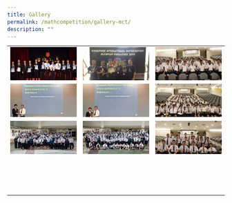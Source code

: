 ```yaml
---
title: Gallery
permalink: /mathcompetition/gallery-mct/
description: ""
---
```

|   |   |   |
|---|---|---|
| <a href="/images/Mathematics%20Competition%20Team/Gallery-20151103-AMT-1200x600_c.jpg"> <img src="/images/Mathematics%20Competition%20Team/Gallery-20151103-AMT-1200x600_c.jpg"></a>  |  <a href="/images/Mathematics%20Competition%20Team/Gallery-20150816-SIMOC-1200x600_c.jpeg"> <img src="/images/Mathematics%20Competition%20Team/Gallery-20150816-SIMOC-1200x600_c.jpeg"></a> | <a href="/images/Mathematics%20Competition%20Team/Gallery-20150710-SMSEC-1200x600_c.jpg"> <img src="/images/Mathematics%20Competition%20Team/Gallery-20150710-SMSEC-1200x600_c.jpg"></a>  |
| <a href="/images/Mathematics%20Competition%20Team/Gallery-20150604-SMO-05-1200x600_c.jpg"> <img src="/images/Mathematics%20Competition%20Team/Gallery-20150604-SMO-05-1200x600_c.jpg"></a>  |  <a href="/images/Mathematics%20Competition%20Team/Gallery-20150604-SMO-04-1200x600_c.jpg"> <img src="/images/Mathematics%20Competition%20Team/Gallery-20150604-SMO-04-1200x600_c.jpg"></a> | <a href="/images/Mathematics%20Competition%20Team/Gallery-20150604-SMO-03-1200x600_c.jpg"> <img src="/images/Mathematics%20Competition%20Team/Gallery-20150604-SMO-03-1200x600_c.jpg"></a>  |
| <a href="/images/Mathematics%20Competition%20Team/Gallery-20150604-SMO-02-1200x600_c.jpg"> <img src="/images/Mathematics%20Competition%20Team/Gallery-20150604-SMO-02-1200x600_c.jpg"></a>  |  <a href="/images/Mathematics%20Competition%20Team/Gallery-20150604-SMO-01-1200x600_c.jpg"> <img src="/images/Mathematics%20Competition%20Team/Gallery-20150604-SMO-01-1200x600_c.jpg"></a> | <a href="/images/Mathematics%20Competition%20Team/Gallery-20150408-SASMO-1200x600_c.jpg"> <img src="/images/Mathematics%20Competition%20Team/Gallery-20150408-SASMO-1200x600_c.jpg"></a>  |
| <a href=""> <img src=""></a>  |  <a href=""> <img src=""></a> | <a href=""> <img src=""></a>  |
| <a href=""> <img src=""></a>  |  <a href=""> <img src=""></a> | <a href=""> <img src=""></a>  |
| <a href=""> <img src=""></a>  |  <a href=""> <img src=""></a> | <a href=""> <img src=""></a>  |
| <a href=""> <img src=""></a>  |  <a href=""> <img src=""></a> | <a href=""> <img src=""></a>  |